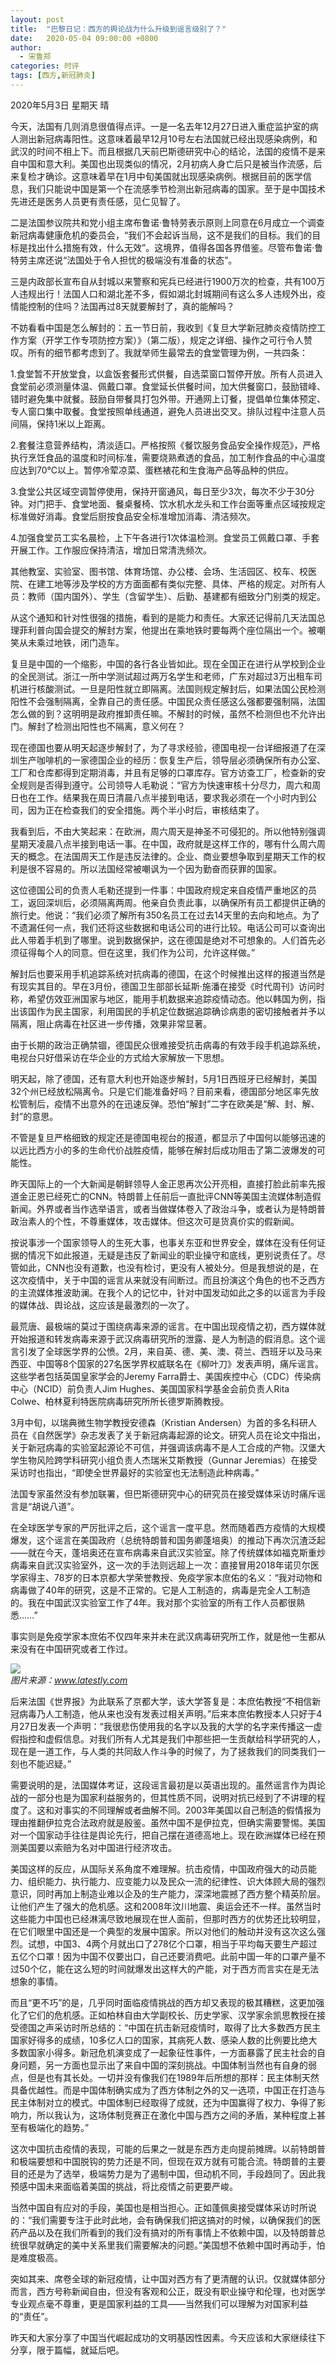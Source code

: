 ```yaml
---
layout: post
title:  "巴黎日记：西方的舆论战为什么升级到谣言级别了？"
date:   2020-05-04 09:00:00 +0800
author: 
  - 宋鲁郑
categories: 时评
tags: [西方,新冠肺炎]
---
```

2020年5月3日 星期天 晴

今天，法国有几则消息很值得点评。一是一名去年12月27日进入重症监护室的病人测出新冠病毒阳性。这意味着最早12月10号左右法国就已经出现感染病例，和武汉的时间不相上下。而且根据几天前巴斯德研究中心的结论，法国的疫情不是来自中国和意大利。美国也出现类似的情况，2月初病人身亡后只是被当作流感，后来复检才确诊。这意味着早在1月中旬美国就出现感染病例。根据目前的医学信息，我们只能说中国是第一个在流感季节检测出新冠病毒的国家。至于是中国技术先进还是医务人员更有责任感，见仁见智了。

二是法国参议院共和党小组主席布鲁诺·鲁特劳表示原则上同意在6月成立一个调查新冠病毒健康危机的委员会，“我们不会起诉当局，这不是我们的目标。我们的目标是找出什么措施有效，什么无效”。这境界，值得各国各界借鉴。尽管布鲁诺·鲁特劳主席还说“法国处于令人担忧的极端没有准备的状态”。

三是内政部长宣布自从封城以来警察和宪兵已经进行1900万次的检查，共有100万人违规出行！法国人口和湖北差不多，假如湖北封城期间有这么多人违规外出，疫情能控制的住吗？法国再过8天就要解封了，真的能解吗？

不妨看看中国是怎么解封的：五一节日前，我收到《复旦大学新冠肺炎疫情防控工作方案（开学工作专项防控方案）》（第二版），规定之详细、操作之可行令人赞叹。所有的细节都考虑到了。我就举师生最常去的食堂管理为例，一共四条：

1.食堂暂不开放堂食，以盒饭套餐形式供餐，自选菜窗口暂停开放。所有人员进入食堂前必须测量体温、佩戴口罩。食堂延长供餐时间，加大供餐窗口，鼓励错峰、错时避免集中就餐。鼓励自带餐具打包外带。开通网上订餐，提倡单位集体预定、专人窗口集中取餐。食堂按照单线通道，避免人员进出交叉。排队过程中注意人员间隔，保持1米以上距离。

2.套餐注意营养结构，清淡适口。严格按照《餐饮服务食品安全操作规范》，严格执行烹饪食品的温度和时间标准，需要烧熟煮透的食品，加工制作食品的中心温度应达到70℃以上。暂停冷荤凉菜、蛋糕裱花和生食海产品等品种的供应。

3.食堂公共区域空调暂停使用，保持开窗通风，每日至少3次，每次不少于30分钟。对门把手、食堂地面、餐桌餐椅、饮水机水龙头和工作台面等重点区域按规定标准做好消毒。食堂后厨按食品安全标准增加消毒、清洁频次。

4.加强食堂员工实名晨检，上下午各进行1次体温检测。食堂员工佩戴口罩、手套开展工作。工作服应保持清洁，增加日常清洗频次。

其他教室、实验室、图书馆、体育场馆、办公楼、会场、生活园区、校车、校医院、在建工地等涉及学校的方方面面都有类似完整、具体、严格的规定。对所有人员：教师（国内国外）、学生（含留学生）、后勤、基建都有细致分门别类的规定。

从这个通知和针对性很强的措施，看到的是能力和责任。大家还记得前几天法国总理菲利普向国会提交的解封方案，他提出在乘地铁时要每两个座位隔出一个。被嘲笑从未乘过地铁，闭门造车。

复旦是中国的一个缩影，中国的各行各业皆如此。现在全国正在进行从学校到企业的全民测试。浙江一所中学测试超过两万名学生和老师，广东对超过3万出租车司机进行核酸测试。一旦是阳性就立即隔离。法国则规定解封后，如果法国公民检测阳性不会强制隔离，全靠自己的责任感。中国民众责任感这么强都要强制隔，法国怎么做的到？这明明是政府推卸责任嘛。不解封的时候，虽然不检测但也不允许出门。解封了检测出阳性也不隔离，意义何在？

现在德国也要从明天起逐步解封了，为了寻求经验，德国电视一台详细报道了在深圳生产咖啡机的一家德国企业的经历：恢复生产后，领导层必须确保所有办公室、工厂和仓库都得到定期消毒，并且有足够的口罩库存。官方访查工厂，检查新的安全规则是否得到遵守。公司领导人毛勒说：“官方为快速审核十分尽力，周六和周日也在工作。结果我在周日清晨八点半接到电话，要求我必须在一个小时内到公司，因为正在检查我们的安全措施。两个半小时后，审核结束了。

我看到后，不由大笑起来：在欧洲，周六周天是神圣不可侵犯的。所以他特别强调星期天凌晨八点半接到电话一事。在中国，政府就是这样工作的，哪有什么周六周天的概念。在法国周天工作是违反法律的。企业、商业要想争取到星期天工作的权利是很不容易的。所以法国经常被嘲讽为一个因为勤奋而获罪的国家。

这位德国公司的负责人毛勒还提到一件事：中国政府规定来自疫情严重地区的员工，返回深圳后，必须隔离两周。他亲自负责此事，以确保所有员工都提供正确的旅行史。他说：“我们必须了解所有350名员工在过去14天里的去向和地点。为了不遗漏任何一点，我们还将这些数据和电话公司的进行比较。电话公司可以查询出此人带着手机到了哪里。说到数据保护，这在德国是绝对不可想象的。人们首先必须征得每个人的同意。但在这里，我们作为公司，允许这样做。”

解封后也要采用手机追踪系统对抗病毒的德国，在这个时候推出这样的报道当然是有现实其目的。早在3月份，德国卫生部部长延斯·施潘在接受《时代周刊》访问时称，希望仿效亚洲国家与地区，能用手机数据来追踪疫情动态。他以韩国为例，指出该国作为民主国家，利用国民的手机定位数据追踪确诊病患的密切接触者并予以隔离，阻止病毒在社区进一步传播，效果非常显著。

由于长期的政治正确禁锢，德国民众很难接受抗击病毒的有效手段手机追踪系统，电视台只好借采访在华企业的方式给大家解放一下思想。

明天起，除了德国，还有意大利也开始逐步解封，5月1日西班牙已经解封，美国32个州已经放松隔离令。只是它们能准备好吗？目前来看，德国部分地区率先放松管制后，疫情不出意外的在迅速反弹。恐怕“解封”二字在欧美是“解、封、解、封”的意思。

不管是复旦严格细致的规定还是德国电视台的报道，都显示了中国何以能够迅速的以远比西方小的多的生命代价战胜疫情，能够在解封后成功阻击了第二波爆发的可能性。

昨天国际上的一个大新闻是朝鲜领导人金正恩再次公开亮相，直接打脸此前率先报道金正恩已经死亡的CNN。特朗普上任前后一直批评CNN等美国主流媒体制造假新闻。外界或者当作选举语言，或者当做媒体卷入了政治斗争，或者认为是特朗普政治素人的个性，不尊重媒体，攻击媒体。但这次可是货真价实的假新闻。

按说事涉一个国家领导人的生死大事，也事关东亚和世界安全，媒体在没有任何证据的情况下如此报道，无疑是违反了新闻业的职业操守和底线，更别说责任了。尽管如此，CNN也没有道歉，也没有检讨，更没有人被处分。但是我想说的是，在这次疫情中，关于中国的谣言从来就没有间断过。而且扮演这个角色的也不乏西方的主流媒体推波助澜。在我个人的记忆中，针对中国发动如此之多的以谣言为手段的媒体战、舆论战，这应该是最激烈的一次了。

最荒唐、最极端的莫过于围绕病毒来源的谣言。在中国出现疫情之初，西方媒体就开始报道和转发病毒来源于武汉病毒研究所的泄露、是人为制造的假消息。这个谣言引发了全球医学界的公愤。2月，来自英、德、美、澳、荷兰、西班牙以及马来西亚、中国等8个国家的27名医学界权威联名在《柳叶刀》发表声明，痛斥谣言。这些学者包括英国皇家学会的Jeremy Farra爵士、美国疾控中心（CDC）传染病中心（NCID）前负责人Jim Hughes、美国国家科学基金会前负责人Rita Colwe、柏林夏利特医院病毒研究所所长德罗斯腾教授。

3月中旬，以瑞典微生物学教授安德森（Kristian Andersen）为首的多名科研人员在《自然医学》杂志发表了关于新冠病毒起源的论文。研究人员在论文中指出，关于新冠病毒的实验室起源论不可信，并强调该病毒不是人工合成的产物。汉堡大学生物风险跨学科研究小组负责人杰瑞米艾斯教授（Gunnar Jeremias）在接受采访时也指出，“即使全世界最好的实验室也无法制造此种病毒。”

法国专家虽然没有参加联署，但巴斯德研究中心的研究员在接受媒体采访时痛斥谣言是“胡说八道”。

在全球医学专家的严厉批评之后，这个谣言一度平息。然而随着西方疫情的大规模爆发，这个谣言在美国政府（总统特朗普和国务卿蓬培奥）的推动下再次沉渣泛起——就在今天，蓬培奥还在宣布病毒来自武汉实验室。除了传统媒体如福克斯重炒病毒来自武汉实验室外，这一次的手法则远超上一次：直接冒用2018年诺贝尔医学家得主、78岁的日本京都大学荣誉教授、免疫学家本庶佑的名义：“我对动物和病毒做了40年的研究，这是不正常的。它是人工制造的，病毒是完全人工制造的。我在中国武汉实验室工作了4年。我对那个实验室的所有工作人员都很熟悉……”

事实则是免疫学家本庶佑不仅四年来并未在武汉病毒研究所工作，就是他一生都从来没有在中国研究或者工作过。

![]({{site.url}}/assets/images/20200504093301864.jpg)  
*图片来源：www.latestly.com*

后来法国《世界报》为此联系了京都大学，该大学答复是：本庶佑教授“不相信新冠病毒乃人工制造，他从来也没有发表过相关声明。”后来本庶佑教授本人只好于4月27日发表一个声明：“我很悲伤使用我的名字以及我的大学的名字来传播这一虚假指控和虚假信息。对我们所有人尤其是我们中那些把一生贡献给科学研究的人，现在是一道工作，与人类的共同敌人作斗争的时候了，为了拯救我们的同类我们一刻也不能迟疑。”

需要说明的是，法国媒体考证，这段谣言最初是以英语出现的。虽然谣言作为舆论战的一部分也是为国家利益服务的，但其性质不同，说明对抗已经到了不讲理的程度了。这和对事实的不同理解或者曲解不同。2003年美国以自己制造的假情报为理由推翻伊拉克合法政府就是殷鉴。虽然中国不是伊拉克，但确实需要警惕。美国对一个国家动手往往是舆论先行，把自己摆在道德高地上。现在欧洲媒体已经在预测美国要以索赔为名对中国进行经济攻击。

美国这样的反应，从国际关系角度不难理解。抗击疫情，中国政府强大的动员能力、组织能力、执行能力、应变能力以及民众一流的纪律性、识大体顾大局的强烈意识，同时再加上制造业难以企及的生产能力，深深地震撼了西方整个精英阶层。让他们产生了强大的危机感。这和2008年汶川地震、奥运会还不一样。虽然当时这些能力中国也已经淋漓尽致地展现在世人面前，但那时西方的优势还比较明显，在它们眼里中国还是一个典型的发展中国家。所以对他们的触动并没有这次这么强烈。试想，中国3、4两个月就出口了278亿个口罩，相当于平均每天要生产超过五亿个口罩！因为中国不仅要出口，自己还要消费吧。此前中国一年的口罩产量不过50个亿，能在这么短的时间就爆发出这样大的产能，对于西方而言实在是无法想象的事情。

而且“更不巧”的是，几乎同时面临疫情挑战的西方却又表现的极其糟糕，这更加强化了它们的危机感。正如柏林自由大学副校长、历史学家、汉学家余凯思教授在接受德国之声采访时所总结的：“中国在抗击新冠疫情时，取得了比大多数西方民主国家好得多的成绩，10多亿人口的国家，其病死人数、感染人数的比例要比绝大多数国家小得多。新冠危机演变成了一起象征性事件，一方面暴露了民主社会的自身问题，另一方面也显示出了来自中国的深刻挑战。中国体制当然也有自身的弱点，但是也有其长处。一切并没有像我们在1989年后所想的那样：民主体制天然具备优越性。而是中国体制确实成为了西方体制之外的又一选项，中国正在打造与民主体制对立的模式。中国体制已经取得了成就，还为中国赢得了权力、争得了影响力，所以我认为，这场体制竞赛正在激化中国与西方之间的矛盾，某种程度上甚至有极端化的趋势。”

这次中国抗击疫情的表现，可能的后果之一就是东西方走向提前摊牌。以前特朗普和极端要想和中国脱钩的势力还是不同，但现在双方就有可能合流。特朗普的主要目的还是为了选举，极端势力是为了遏制中国，但动机不同，手段趋同了。因此我预感中国未来面临着美国的挑战，将比疫情之前更要严峻。

当然中国自有应对的手段，美国也是相当担心。正如蓬佩奥接受媒体采访时所说的：“我们需要专注于此时此地，会有确保我们把这搞对的时候，以确保我们的医药产品以及在我们所看到的我们没有搞对的所有事情上不依赖中国，以及特朗普总统很早就确定的美中关系里我们需要解决的问题。”美国想不依赖中国时再动手，怕是难度极高。

突如其来、席卷全球的新冠疫情，让中国对西方有了更清醒的认识。仅就媒体部分而言，西方号称新闻自由，但没有客观和公正，既没有职业操守和伦理，也对医学专业观点毫不尊重，更是国家利益的工具——当然我们可以理解为对国家利益的“责任”。

昨天和大家分享了中国当代崛起成功的文明基因性因素。今天应该和大家继续往下分享，限于篇幅，就延后吧。